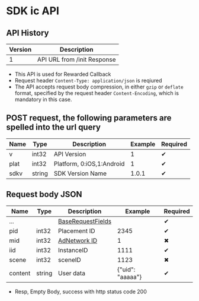 # SDK ic API

## API History

|Version|Description|
|------|------|
| 1 | API URL from /init Response |

* This API is used for Rewarded Callback
* Request header `Content-Type: application/json` is reqiured
* The API accepts request body compression, in either `gzip` or `deflate` format, specified by the request header `Content-Encoding`, which is mandatory in this case.

## POST request, the following parameters are spelled into the url query

| Name|Type|Description|Example|Required|
| --- | ---| --- | --- | --- |
| v | int32 | API Version|1| ✔︎|
| plat | int32 | Platform, 0:iOS,1:Android|1| ✔︎|
| sdkv | string | SDK Version Name |1.0.1| ✔︎|

## Request body JSON

| Name|Type|Description|Example|Required|
| --- | ---| --- | --- | --- |
|...||[BaseRequestFields](SDK_COMMON.md#baserequestfields)||✔︎|
| pid | int32 | Placement ID | 2345|✔︎|
| mid | int32 | [AdNetwork ID](SDK_COMMON.md#adnetwork)| 1|✖︎|
| iid | int32 | InstanceID | 1111|✔︎|
| scene | int32 | sceneID |1123|✖︎|
| content | string | User data |{"uid": "aaaaa"}|✔︎|

* Resp, Empty Body, success with http status code 200
